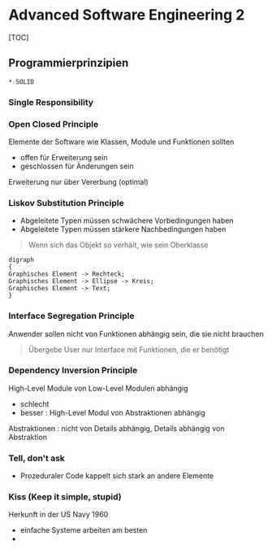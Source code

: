 # Advanced Software Engineering 2

[TOC]

## Programmierprinzipien
	* SOLID

### Single Responsibility

### Open Closed Principle
Elemente der Software wie Klassen, Module und Funktionen sollten
* offen für Erweiterung sein
* geschlossen für Änderungen sein

Erweiterung nur über Vererbung (optimal)

### Liskov Substitution Principle
* Abgeleitete Typen müssen schwächere Vorbedingungen haben
* Abgeleitete Typen müssen stärkere Nachbedingungen haben

> Wenn sich das Objekt so verhält, wie sein Oberklasse

```mermaid
digraph
{
Graphisches Element -> Rechteck;
Graphisches Element -> Ellipse -> Kreis;
Graphisches Element -> Text;
}
```
### Interface Segregation Principle
Anwender sollen nicht von Funktionen abhängig sein, die sie nicht brauchen
> Übergebe User nur Interface mit Funktionen, die er benötigt

### Dependency Inversion Principle
High-Level Module von Low-Level Modulen abhängig
* schlecht
* besser : High-Level Modul von Abstraktionen abhängig

Abstraktionen : nicht von Details abhängig, Details abhängig von Abstraktion

### Tell, don't ask
* Prozeduraler Code kappelt sich stark an andere Elemente

### Kiss (Keep it simple, stupid)
Herkunft in der US Navy 1960
* einfache Systeme arbeiten am besten
* 

